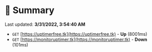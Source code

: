 # 📖 Summary
Last updated: **3/31/2022, 3:54:40 AM**

- `GET` [https://uptimerfree.tk](https://uptimerfree.tk) - **Up** (8001ms)
- `GET` [https://monitoruptimer.tk](https://monitoruptimer.tk) - **Down** (101ms)
